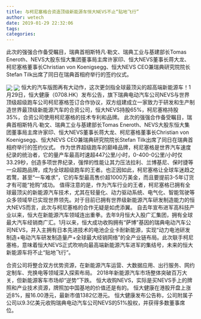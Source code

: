 ```yaml
---
title: 与柯尼塞格合资造顶级新能源车恒大NEVS不止“贴地飞行”
author: wetech
date: 2019-01-29 22:32:06
tags: 
categories: 
---
```

此次的强强合作备受瞩目，瑞典首相斯特凡·勒文、瑞典工业与基建部长Tomas Eneroth、NEVS大股东恒大集团董事局主席许家印、恒大NEVS董事长蒋大龙、柯尼塞格董事长Christian von Koenigsegg、恒大NEVS CEO兼瑞典研究院院长Stefan Tilk出席了同日在瑞典首相府举行的签约仪式。
<!-- more -->
<img align="center" border="0" src="https://imgcdn.yicai.com/uppics/images/2019/01/43d9b7188442321c890c5ae1399683b8.jpg" />
<img align="center" border="0" src="https://imgcdn.yicai.com/uppics/images/2019/01/4baf7705e0160ec68214e5668c5afa4e.jpg" />
恒大的汽车版图再有大动作，这次更剑指全球最顶尖的超高端新能源车！1月29日，恒大健康（0708.HK）发布公告，旗下瑞典电动汽车公司NEVS与世界顶级超级跑车公司柯尼塞格签订合作协议，双方组建成立一家致力于研发和生产制造世界最顶级新能源汽车的合资公司，恒大NEVS持股65%，柯尼塞格持股35%，合资公司使用柯尼塞格的技术专利和品牌。
此次的强强合作备受瞩目，瑞典首相斯特凡·勒文、瑞典工业与基建部长Tomas Eneroth、NEVS大股东恒大集团董事局主席许家印、恒大NEVS董事长蒋大龙、柯尼塞格董事长Christian von Koenigsegg、恒大NEVS CEO兼瑞典研究院院长Stefan Tilk出席了同日在瑞典首相府举行的签约仪式。
作为世界超级跑车的巅峰品牌，柯尼塞格是世界汽车速度纪录的统治者，它的量产车最高时速超447公里/小时，0-400-0公里/小时仅33.29秒，创造多项世界纪录，强悍的性能让其力压法拉利、兰博基尼、保时捷等一众超跑品牌，成为全球超级跑车的王者。也正因如此，柯尼塞格让全球车迷趋之若鹜，甚至“一车难求”，它的车型最高售价超1000万美金，而且要提前3-5年订货才有可能“抢购”成功。
值得注意的是，作为汽车行业的王者，柯尼塞格已拥有全球最顶尖的新能源汽车技术，尤其在轻量化、动力驱动系统、电气化、智能驾驶等众多领域早已实现世界领先。对于目前已拥有世界级新能源汽车研发制造能力的恒大NEVS而言，此次与柯尼塞格的合作无疑是如虎添翼。
自去年宣布进军高科技产业以来，恒大在新能源汽车领域连出重拳。去年9月恒大入股广汇集团，拥有全球最大汽车经销商广汇。1月以来，恒大成功收购拥有“萨博”基因的瑞典电动汽车公司NEVS，并入主拥有日本先进技术的电池企业卡耐新能源，实现“动力电池研发制造+电动汽车研发制造量产+全球最大经销网络”的全产业链布局。此次联手柯尼塞格，意味着恒大NEVS正式吹响向最高端新能源汽车进军的集结号，未来的恒大新能源车将不止“贴地飞行”。
 
 
合资公司将整合双方优势资源，在新能源汽车运营、大数据应用、出行服务、网约定制车、充换电等领域深入探索布局。
2018年新能源汽车市场整体突破百万大关，但新能源客车市场却“逆势”下跌。
恒大收购NEVS，实际是买NEVS手上的牌照和产业技术资源，牌照加中国基地的价值还是有的。
恒大健康在港股开盘上涨近8%，报16.00港元，最新市值1382亿港元。
恒大健康发布公告称，公司附属子公司以9.3亿美元收购瑞典电动汽车公司NEVS的51%股权，并获得多数董事席位。
